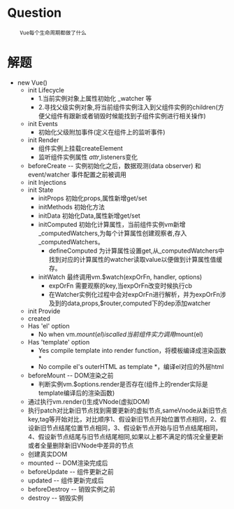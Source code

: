 # Question

```
    Vue每个生命周期都做了什么
```

# 解题

+ new Vue()
  + init Lifecycle 
    + 1.当前实例对象上属性初始化 _watcher 等
    + 2.寻找父级实例对象,将当前组件实例注入到父组件实例的children(方便父组件有跟新或者销毁时候能找到子组件实例进行相关操作)
  + init Events 
    + 初始化父级附加事件(定义在组件上的监听事件)
  + init Render
    + 组件实例上挂载createElement
    + 监听组件实例属性 $attr,$listeners变化
  + beforeCreate -- 实例初始化之后，数据观测(data observer) 和 event/watcher 事件配置之前被调用
  + init Injections 
  + init State
    + initProps 初始化props,属性新增get/set
    + initMethods 初始化方法
    + initData 初始化Data,属性新增get/set
    + initComputed 初始化计算属性，当前组件实例vm新增_computedWatchers,为每个计算属性创建观察者,存入_computedWatchers。
      + defineComputed 为计算属性设置get,从_computedWatchers中找到对应的计算属性的watcher读取value以便做到计算属性值缓存。
    + initWatch 最终调用vm.$watch(expOrFn, handler, options)
      + expOrFn 需要观察的key,当expOrFn改变时候执行cb
      + 在Watcher实例化过程中会对expOrFn进行解析，并为expOrFn涉及到的data,props,$router,computed下的dep添加watcher
  + init Provide
  + created
  + Has 'el' option
    + No when vm.$mount(el) is called 当前组件实力调用$mount(el)
  + Has 'template' option 
    + Yes compile template into render function，将模板编译成渲染函数*
    + No compile el's outerHTML as template *，编译el对应的外层html
  + beforeMount -- DOM渲染之前
    + 判断实例vm.$options.render是否存在(组件上的render实际是template编译后的渲染函数)
  + 通过执行vm.render()生成VNode(虚拟DOM)
  + 执行patch对比新旧节点找到需要更新的虚拟节点,sameVnode从新旧节点key,tag等开始对比，对比顺序1、假设新旧节点开始位置节点相同，2、假设新旧节点结尾位置节点相同，3、假设新节点开始与旧节点结尾相同，4、假设新节点结尾与旧节点结尾相同,如果以上都不满足的情况全量更新或者全量删除新旧VNode中差异的节点
  + 创建真实DOM
  + mounted -- DOM渲染完成后
  + beforeUpdate -- 组件更新之前
  + updated -- 组件更新完成后
  + beforeDestroy -- 销毁实例之前
  + destroy -- 销毁实例
  
